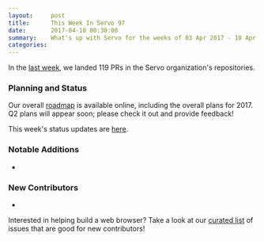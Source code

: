 ```yaml
---
layout:     post
title:      This Week In Servo 97
date:       2017-04-10 00:30:00
summary:    What's up with Servo for the weeks of 03 Apr 2017 - 10 Apr 2017
categories:
---
```


In the [last week](https://github.com/pulls?utf8=%E2%9C%93&q=is%3Apr+is%3Amerged+closed%3A2017-04-03..2017-04-10+user%3Aservo+),
we landed 119 PRs in the Servo organization's repositories.

### Planning and Status

Our overall [roadmap](https://github.com/servo/servo/wiki/Roadmap) is available online, including the overall plans for 2017.
Q2 plans will appear soon; please check it out and provide feedback!

This week's status updates are [here](https://www.standu.ps/project/servo/).

### Notable Additions

- 

### New Contributors

- 

Interested in helping build a web browser? Take a look at our [curated list](https://starters.servo.org/) of issues that are good for new contributors!
